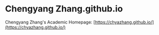 # Chengyang Zhang.github.io

Chengyang Zhang's Academic Homepage: [https://chyazhang.github.io/](https://chyazhang.github.io/)
